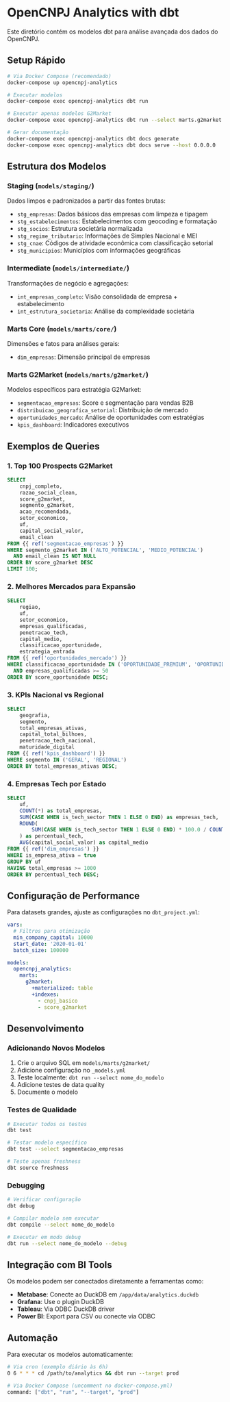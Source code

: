 # OpenCNPJ Analytics with dbt

Este diretório contém os modelos dbt para análise avançada dos dados do OpenCNPJ.

## Setup Rápido

```bash
# Via Docker Compose (recomendado)
docker-compose up opencnpj-analytics

# Executar modelos
docker-compose exec opencnpj-analytics dbt run

# Executar apenas modelos G2Market
docker-compose exec opencnpj-analytics dbt run --select marts.g2market

# Gerar documentação
docker-compose exec opencnpj-analytics dbt docs generate
docker-compose exec opencnpj-analytics dbt docs serve --host 0.0.0.0
```

## Estrutura dos Modelos

### Staging (`models/staging/`)
Dados limpos e padronizados a partir das fontes brutas:
- `stg_empresas`: Dados básicos das empresas com limpeza e tipagem
- `stg_estabelecimentos`: Estabelecimentos com geocoding e formatação
- `stg_socios`: Estrutura societária normalizada
- `stg_regime_tributario`: Informações de Simples Nacional e MEI
- `stg_cnae`: Códigos de atividade econômica com classificação setorial
- `stg_municipios`: Municípios com informações geográficas

### Intermediate (`models/intermediate/`)
Transformações de negócio e agregações:
- `int_empresas_completo`: Visão consolidada de empresa + estabelecimento
- `int_estrutura_societaria`: Análise da complexidade societária

### Marts Core (`models/marts/core/`)
Dimensões e fatos para análises gerais:
- `dim_empresas`: Dimensão principal de empresas

### Marts G2Market (`models/marts/g2market/`)
Modelos específicos para estratégia G2Market:
- `segmentacao_empresas`: Score e segmentação para vendas B2B
- `distribuicao_geografica_setorial`: Distribuição de mercado
- `oportunidades_mercado`: Análise de oportunidades com estratégias
- `kpis_dashboard`: Indicadores executivos

## Exemplos de Queries

### 1. Top 100 Prospects G2Market
```sql
SELECT 
    cnpj_completo,
    razao_social_clean,
    score_g2market,
    segmento_g2market,
    acao_recomendada,
    setor_economico,
    uf,
    capital_social_valor,
    email_clean
FROM {{ ref('segmentacao_empresas') }}
WHERE segmento_g2market IN ('ALTO_POTENCIAL', 'MEDIO_POTENCIAL')
  AND email_clean IS NOT NULL
ORDER BY score_g2market DESC
LIMIT 100;
```

### 2. Melhores Mercados para Expansão
```sql
SELECT 
    regiao,
    uf,
    setor_economico,
    empresas_qualificadas,
    penetracao_tech,
    capital_medio,
    classificacao_oportunidade,
    estrategia_entrada
FROM {{ ref('oportunidades_mercado') }}
WHERE classificacao_oportunidade IN ('OPORTUNIDADE_PREMIUM', 'OPORTUNIDADE_ALTA')
  AND empresas_qualificadas >= 50
ORDER BY score_oportunidade DESC;
```

### 3. KPIs Nacional vs Regional
```sql
SELECT 
    geografia,
    segmento,
    total_empresas_ativas,
    capital_total_bilhoes,
    penetracao_tech_nacional,
    maturidade_digital
FROM {{ ref('kpis_dashboard') }}
WHERE segmento IN ('GERAL', 'REGIONAL')
ORDER BY total_empresas_ativas DESC;
```

### 4. Empresas Tech por Estado
```sql
SELECT 
    uf,
    COUNT(*) as total_empresas,
    SUM(CASE WHEN is_tech_sector THEN 1 ELSE 0 END) as empresas_tech,
    ROUND(
        SUM(CASE WHEN is_tech_sector THEN 1 ELSE 0 END) * 100.0 / COUNT(*), 2
    ) as percentual_tech,
    AVG(capital_social_valor) as capital_medio
FROM {{ ref('dim_empresas') }}
WHERE is_empresa_ativa = true
GROUP BY uf
HAVING total_empresas >= 1000
ORDER BY percentual_tech DESC;
```

## Configuração de Performance

Para datasets grandes, ajuste as configurações no `dbt_project.yml`:

```yaml
vars:
  # Filtros para otimização
  min_company_capital: 10000
  start_date: '2020-01-01'
  batch_size: 100000

models:
  opencnpj_analytics:
    marts:
      g2market:
        +materialized: table
        +indexes:
          - cnpj_basico
          - score_g2market
```

## Desenvolvimento

### Adicionando Novos Modelos

1. Crie o arquivo SQL em `models/marts/g2market/`
2. Adicione configuração no `_models.yml`
3. Teste localmente: `dbt run --select nome_do_modelo`
4. Adicione testes de data quality
5. Documente o modelo

### Testes de Qualidade

```bash
# Executar todos os testes
dbt test

# Testar modelo específico
dbt test --select segmentacao_empresas

# Teste apenas freshness
dbt source freshness
```

### Debugging

```bash
# Verificar configuração
dbt debug

# Compilar modelo sem executar
dbt compile --select nome_do_modelo

# Executar em modo debug
dbt run --select nome_do_modelo --debug
```

## Integração com BI Tools

Os modelos podem ser conectados diretamente a ferramentas como:
- **Metabase**: Conecte ao DuckDB em `/app/data/analytics.duckdb`
- **Grafana**: Use o plugin DuckDB
- **Tableau**: Via ODBC DuckDB driver
- **Power BI**: Export para CSV ou conecte via ODBC

## Automação

Para executar os modelos automaticamente:

```bash
# Via cron (exemplo diário às 6h)
0 6 * * * cd /path/to/analytics && dbt run --target prod

# Via Docker Compose (uncomment no docker-compose.yml)
command: ["dbt", "run", "--target", "prod"]
```